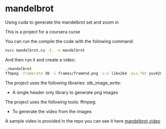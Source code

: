 # mandelbrot
Using cuda to generate the mandelbrot set and zoom in

This is a project for a coursera curse

You can run the compile the code with the following command:

```bash 
nvcc mandelbrot.cu -I. -o mandelbrot
```

And then run it and create a video:

```bash
./mandelbrot
ffmpeg -framerate 30 -i frames/frame%d.png -c:v libx264 -pix_fmt yuv420p mandelbrot_video.mp4

```

The project uses the following libraries:
stb_image_write:
  - A single header only library to generate png images

The project uses the following tools:
ffmpeg:
  - To generate the video from the images

A sample video is provided in the repo
you can see it here
[mandelbrot video](mandelbrot_video.mp4)